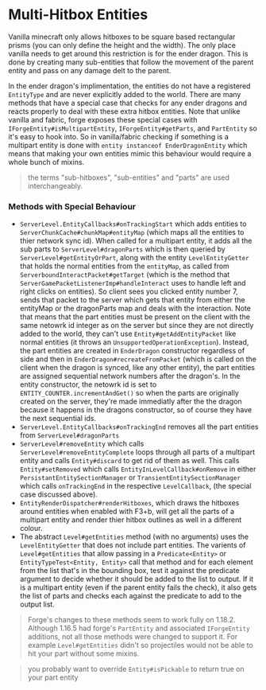 # Multi-Hitbox Entities

Vanilla minecraft only allows hitboxes to be square based rectangular prisms (you can only define the height and the width). The only place vanilla needs to get around this restriction is for the ender dragon. This is done by creating many sub-entities that follow the movement of the parent entity and pass on any damage delt to the parent. 

In the ender dragon's implimentation, the entities do not have a registered `EntityType` and are never explicitly added to the world. There are many methods that have a special case that checks for any ender dragons and reacts properly to deal with these extra hitbox entities. Note that unlike vanilla and fabric, forge exposes these special cases with `IForgeEntity#isMultipartEntity`, `IForgeEntity#getParts`, and `PartEntity` so it's easy to hook into. So in vanilla/fabric checking if something is a multipart entity is done with `entity instanceof EnderDragonEntity` which means that making your own entities mimic this behaviour would require a whole bunch of mixins. 

> the terms "sub-hitboxes", "sub-entities" and "parts" are used interchangeably. 

### Methods with Special Behaviour

- `ServerLevel.EntityCallbacks#onTrackingStart` which adds entities to `ServerChunkCache#chunkMap#entityMap` (which maps all the entities to thier network sync id). When called for a multipart entity, it adds all the sub parts to `ServerLevel#dragonParts` which is then queried by `ServerLevel#getEntityOrPart`, along with the entity `LevelEntityGetter` that holds the normal entities from the `entityMap`, as called from `ServerboundInteractPacket#getTarget` (which is the method that `ServerGamePacketListenerImp#handleInteract` uses to handle left and right clicks on entities). So client sees you clicked entity number 7, sends that packet to the server which gets that entity from either the entityMap or the dragonParts map and deals with the interaction. Note that means that the part entities must be present on the client with the same netowrk id integer as on the server but since they are not directly added to the world, they can't use `Entity#getAddEntityPacket` like normal entities (it throws an `UnsupportedOperationException`). Instead, the part entities are created in `EnderDragon` constructor regardless of side and then in `EnderDragon#recreateFromPacket` (which is called on the client when the dragon is synced, like any other entity), the part entities are assigned sequential network numbers after the dragon's. In the entity constructor, the netowrk id is set to `ENTITY_COUNTER.incrementAndGet()` so when the parts are originally created on the server, they're made immediatly after the the dragon because it happens in the dragons constructor, so of course they have the next sequential ids. 
- `ServerLevel.EntityCallbacks#onTrackingEnd` removes all the part entities from `ServerLevel#dragonParts`
- `ServerLevel#removeEntity` which calls `ServerLevel#removeEntityComplete` loops through all parts of a multipart entity and calls `Entity#discard` to get rid of them as well. This calls `Entity#setRemoved` which calls `EntityInLevelCallback#onRemove` in either `PersistantEntitySectionManager` or `TransientEntitySectionManager` which calls `onTrackingEnd` in the respective `LevelCallback`, (the special case discussed above). 
- `EntityRenderDispatcher#renderHitboxes`, which draws the hitboxes around entities when enabled with F3+b, will get all the parts of a multipart entity and render thier hitbox outlines as well in a different colour. 
- The abstract `Level#getEntities` method (with no arguments) uses the `LevelEntityGetter` that does not include part entities. The varients of `Level#getEntities` that allow passing in a `Predicate<Entity>` or `EntityTypeTest<Entity, Entity>` call that method and for each element from the list that's in the bounding box, test it against the predicate argument to decide whether it should be added to the list to output. If it is a multipart entity (even if the parent entity fails the check), it also gets the list of parts and checks each against the predicate to add to the output list. 

> Forge's changes to these methods seem to work fully on 1.18.2. Although 1.16.5 had forge's `PartEntity` and associated `IForgeEntity` additions, not all those methods were changed to support it. For example `Level#getEntities` didn't so projectiles would not be able to hit your part without some mixins. 

> you probably want to override `Entity#isPickable` to return true on your part entity

